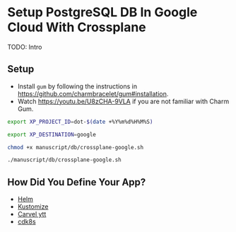 # Setup PostgreSQL DB In Google Cloud With Crossplane

TODO: Intro

## Setup

* Install `gum` by following the instructions in https://github.com/charmbracelet/gum#installation.
* Watch https://youtu.be/U8zCHA-9VLA if you are not familiar with Charm Gum.

```bash
export XP_PROJECT_ID=dot-$(date +%Y%m%d%H%M%S)

export XP_DESTINATION=google

chmod +x manuscript/db/crossplane-google.sh

./manuscript/db/crossplane-google.sh
```

## How Did You Define Your App?

* [Helm](crossplane-helm.md)
* [Kustomize](crossplane-kustomize.md)
* [Carvel ytt](crossplane-carvel.md)
* [cdk8s](crossplane-cdk8s.md)
